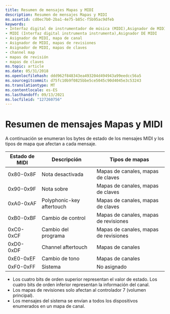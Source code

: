 ```yaml
---
title: Resumen de mensajes Mapas y MIDI
description: Resumen de mensajes Mapas y MIDI
ms.assetid: cd0ec7b0-2ba1-4e75-b85c-f5b95ac9dfeb
keywords:
- Interfaz digital de instrumentador de música (MIDI),Asignador de MIDI
- MIDI (Interfaz digital instrumenta instrumenta),Asignador DE MIDI
- Asignador de MIDI, mapa de canal
- Asignador de MIDI, mapas de revisiones
- Asignador de MIDI, mapas de claves
- channel map
- mapas de revisión
- mapas de claves
ms.topic: article
ms.date: 05/31/2018
ms.openlocfilehash: ddd962f848343ea493204d494943a99eedcc56a5
ms.sourcegitcommit: d75fc10b9f0825bbe5ce5045c90d4045e3c53243
ms.translationtype: MT
ms.contentlocale: es-ES
ms.lasthandoff: 09/13/2021
ms.locfileid: "127260756"
---
```

# <a name="summary-of-maps-and-midi-messages"></a>Resumen de mensajes Mapas y MIDI

A continuación se enumeran los bytes de estado de los mensajes MIDI y los tipos de mapa que afectan a cada mensaje.



| Estado de MIDI | Descripción               | Tipos de mapas                |
|-------------|---------------------------|--------------------------|
| 0x80-0x8F   | Nota desactivada                  | Mapas de canales, mapas de claves   |
| 0x90-0x9F   | Nota sobre                    | Mapas de canales, mapas de claves   |
| 0xA0-0xAF   | Polyphonic-key aftertouch | Mapas de canales, mapas de claves   |
| 0xB0-0xBF   | Cambio de control            | Mapas de canales, mapas de revisiones |
| 0xC0-0xCF   | Cambio del programa            | Mapas de canales, mapas de revisiones |
| 0xD0-0xDF   | Channel aftertouch        | Mapas de canales             |
| 0xE0-0xEF   | Cambio de tono         | Mapas de canales             |
| 0xF0-0xFF   | Sistema                    | No asignado               |



 

-   Los cuatro bits de orden superior representan el valor de estado. Los cuatro bits de orden inferior representan la información del canal.
-   Los mapas de revisiones solo afectan al controlador 7 (volumen principal).
-   Los mensajes del sistema se envían a todos los dispositivos enumerados en un mapa de canal.

 

 




